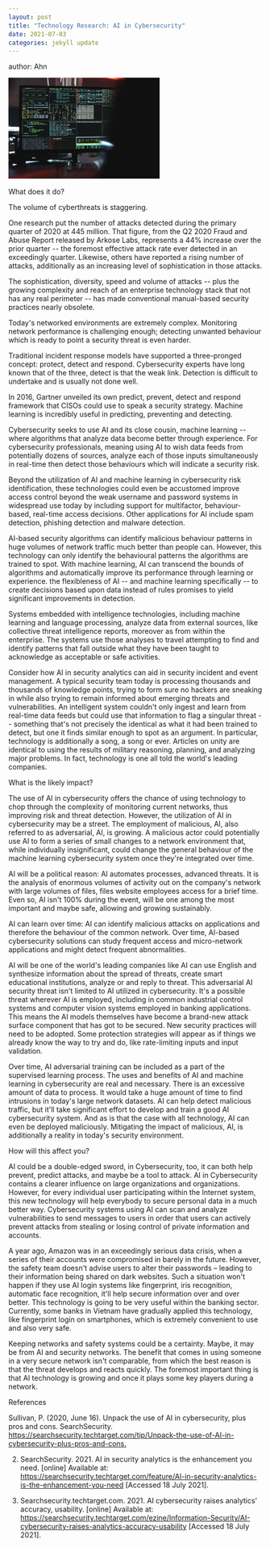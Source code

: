 ```yaml
---
layout: post
title: "Technology Research: AI in Cybersecurity"
date: 2021-07-03
categories: jekyll update
---
```

author: Ahn

<img src="pic/Cyber_security.jpeg" width="300px">

What does it do? 
 
The volume of cyberthreats is staggering.  

One research put the number of attacks detected during the primary quarter of 2020 at 445 million. That figure, from the Q2 2020 Fraud and Abuse Report released by Arkose Labs, represents a 44% increase over the prior quarter -- the foremost effective attack rate ever detected in an exceedingly quarter. Likewise, others have reported a rising number of attacks, additionally as an increasing level of sophistication in those attacks.  

The sophistication, diversity, speed and volume of attacks -- plus the growing complexity and reach of an enterprise technology stack that not has any real perimeter -- has made conventional manual-based security practices nearly obsolete.  

Today's networked environments are extremely complex. Monitoring network performance is challenging enough; detecting unwanted behaviour which is ready to point a security threat is even harder.  

Traditional incident response models have supported a three-pronged concept: protect, detect and respond. Cybersecurity experts have long known that of the three, detect is that the weak link. Detection is difficult to undertake and is usually not done well.  

In 2016, Gartner unveiled its own predict, prevent, detect and respond framework that CISOs could use to speak a security strategy. Machine learning is incredibly useful in predicting, preventing and detecting.  

Cybersecurity seeks to use AI and its close cousin, machine learning -- where algorithms that analyze data become better through experience. For cybersecurity professionals, meaning using AI to wish data feeds from potentially dozens of sources, analyze each of those inputs simultaneously in real-time then detect those behaviours which will indicate a security risk.  

Beyond the utilization of AI and machine learning in cybersecurity risk identification, these technologies could even be accustomed improve access control beyond the weak username and password systems in widespread use today by including support for multifactor, behaviour-based, real-time access decisions. Other applications for AI include spam detection, phishing detection and malware detection.  

AI-based security algorithms can identify malicious behaviour patterns in huge volumes of network traffic much better than people can. However, this technology can only identify the behavioural patterns the algorithms are trained to spot. With machine learning, AI can transcend the bounds of algorithms and automatically improve its performance through learning or experience. the flexibleness of AI -- and machine learning specifically -- to create decisions based upon data instead of rules promises to yield significant improvements in detection.  

Systems embedded with intelligence technologies, including machine learning and language processing, analyze data from external sources, like collective threat intelligence reports, moreover as from within the enterprise. The systems use those analyses to travel attempting to find and identify patterns that fall outside what they have been taught to acknowledge as acceptable or safe activities.  

Consider how AI in security analytics can aid in security incident and event management. A typical security team today is processing thousands and thousands of knowledge points, trying to form sure no hackers are sneaking in while also trying to remain informed about emerging threats and vulnerabilities. An intelligent system couldn't only ingest and learn from real-time data feeds but could use that information to flag a singular threat -- something that's not precisely the identical as what it had been trained to detect, but one it finds similar enough to spot as an argument. In particular, technology is additionally a song, a song or ever. Articles on unity are identical to using the results of military reasoning, planning, and analyzing major problems. In fact, technology is one all told the world's leading companies. 
 
What is the likely impact?  

  

The use of AI in cybersecurity offers the chance of using technology to chop through the complexity of monitoring current networks, thus improving risk and threat detection. However, the utilization of AI in cybersecurity may be a street. The employment of malicious, AI, also referred to as adversarial, AI, is growing. A malicious actor could potentially use AI to form a series of small changes to a network environment that, while individually insignificant, could change the general behaviour of the machine learning cybersecurity system once they're integrated over time.  

AI will be a political reason: AI automates processes, advanced threats. It is the analysis of enormous volumes of activity out on the company's network with large volumes of files, files website employees access for a brief time. Even so, AI isn't 100% during the event, will be one among the most important and maybe safe, allowing and growing sustainably.   

AI can learn over time: AI can identify malicious attacks on applications and therefore the behaviour of the common network. Over time, AI-based cybersecurity solutions can study frequent access and micro-network applications and might detect frequent abnormalities.  

AI will be one of the world's leading companies like AI can use English and synthesize information about the spread of threats, create smart educational institutions, analyze or and reply to threat. This adversarial AI security threat isn't limited to AI utilized in cybersecurity. It's a possible threat wherever AI is employed, including in common industrial control systems and computer vision systems employed in banking applications. This means the AI models themselves have become a brand-new attack surface component that has got to be secured. New security practices will need to be adopted. Some protection strategies will appear as if things we already know the way to try and do, like rate-limiting inputs and input validation.  

  

Over time, AI adversarial training can be included as a part of the supervised learning process. The uses and benefits of AI and machine learning in cybersecurity are real and necessary. There is an excessive amount of data to process. It would take a huge amount of time to find intrusions in today's large network datasets. AI can help detect malicious traffic, but it'll take significant effort to develop and train a good AI cybersecurity system. And as is that the case with all technology, AI can even be deployed maliciously. Mitigating the impact of malicious, AI, is additionally a reality in today's security environment.  

  

How will this affect you?  

  

AI could be a double-edged sword, in Cybersecurity, too, it can both help prevent, predict attacks, and maybe be a tool to attack. AI in Cybersecurity contains a clearer influence on large organizations and organizations. However, for every individual user participating within the Internet system, this new technology will help everybody to secure personal data in a much better way. Cybersecurity systems using AI can scan and analyze vulnerabilities to send messages to users in order that users can actively prevent attacks from stealing or losing control of private information and accounts.  

  

A year ago, Amazon was in an exceedingly serious data crisis, when a series of their accounts were compromised in barely in the future. However, the safety team doesn't advise users to alter their passwords – leading to their information being shared on dark websites. Such a situation won't happen if they use AI login systems like fingerprint, iris recognition, automatic face recognition, it'll help secure information over and over better. This technology is going to be very useful within the banking sector. Currently, some banks in Vietnam have gradually applied this technology, like fingerprint login on smartphones, which is extremely convenient to use and also very safe.  

  

Keeping networks and safety systems could be a certainty. Maybe, it may be from AI and security networks. The benefit that comes in using someone in a very secure network isn't comparable, from which the best reason is that the threat develops and reacts quickly. The foremost important thing is that AI technology is growing and once it plays some key players during a network. 

References 

Sullivan, P. (2020, June 16). Unpack the use of AI in cybersecurity, plus pros and cons. SearchSecurity. <https://searchsecurity.techtarget.com/tip/Unpack-the-use-of-AI-in-cybersecurity-plus-pros-and-cons.>     

2.    SearchSecurity. 2021. AI in security analytics is the enhancement you need. [online] Available at: <https://searchsecurity.techtarget.com/feature/AI-in-security-analytics-is-the-enhancement-you-need> [Accessed 18 July 2021]. 

3.   Searchsecurity.techtarget.com. 2021. AI cybersecurity raises analytics' accuracy, usability. [online] Available at: <https://searchsecurity.techtarget.com/ezine/Information-Security/AI-cybersecurity-raises-analytics-accuracy-usability> [Accessed 18 July 2021]. 